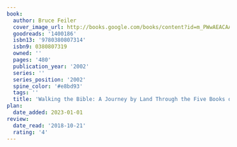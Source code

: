 ```yaml
---
book:
  author: Bruce Feiler
  cover_image_url: http://books.google.com/books/content?id=m_PWwAEACAAJ&printsec=frontcover&img=1&zoom=1&source=gbs_api
  goodreads: '1400186'
  isbn13: '9780380807314'
  isbn9: 0380807319
  owned: ''
  pages: '480'
  publication_year: '2002'
  series: ''
  series_position: '2002'
  spine_color: '#e8bd93'
  tags: ''
  title: 'Walking the Bible: A Journey by Land Through the Five Books of Moses'
plan:
  date_added: 2023-01-01
review:
  date_read: '2018-10-21'
  rating: '4'
---
```

